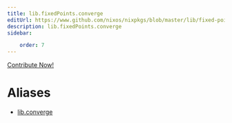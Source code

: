 ```yaml
---
title: lib.fixedPoints.converge
editUrl: https://www.github.com/nixos/nixpkgs/blob/master/lib/fixed-points.nix#L55C14
description: lib.fixedPoints.converge
sidebar:

    order: 7
---
```


<a href="https://www.github.com/nixos/nixpkgs/blob/master/lib/fixed-points.nix#L55C14">Contribute Now!</a>


# Aliases

- [lib.converge](/reference/libconverge)


